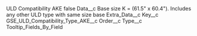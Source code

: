 <?xml version="1.0" encoding="UTF-8"?>
<CustomMetadata xmlns="http://soap.sforce.com/2006/04/metadata" xmlns:xsi="http://www.w3.org/2001/XMLSchema-instance" xmlns:xsd="http://www.w3.org/2001/XMLSchema">
    <label>ULD Compatibility AKE</label>
    <protected>false</protected>
    <values>
        <field>Data__c</field>
        <value xsi:type="xsd:string">Base size K = (61.5&quot; x 60.4&quot;). Includes any other ULD type with same size base</value>
    </values>
    <values>
        <field>Extra_Data__c</field>
        <value xsi:nil="true"/>
    </values>
    <values>
        <field>Key__c</field>
        <value xsi:type="xsd:string">GSE_ULD_Compatibility_Type_AKE__c</value>
    </values>
    <values>
        <field>Order__c</field>
        <value xsi:nil="true"/>
    </values>
    <values>
        <field>Type__c</field>
        <value xsi:type="xsd:string">Tooltip_Fields_By_Field</value>
    </values>
</CustomMetadata>
